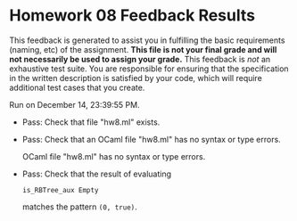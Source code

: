# Homework 08 Feedback Results

This feedback is generated to assist you in fulfilling the basic requirements (naming, etc) of the assignment.
            **This file is not your final grade and will not necessarily be used to assign your grade.**
            This feedback is *not* an exhaustive test suite. You are responsible for ensuring that the specification in the
            written description is satisfied by your code, which will require additional test cases that you create.

Run on December 14, 23:39:55 PM.

+ Pass: Check that file "hw8.ml" exists.

+ Pass: Check that an OCaml file "hw8.ml" has no syntax or type errors.

    OCaml file "hw8.ml" has no syntax or type errors.



+ Pass: 
Check that the result of evaluating
   ```
   is_RBTree_aux Empty
   ```
   matches the pattern `(0, true)`.

   




